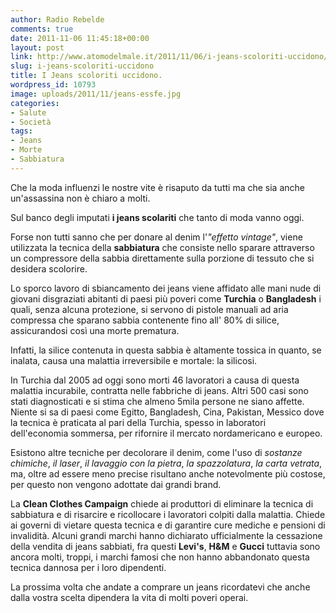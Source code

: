 ```yaml
---
author: Radio Rebelde
comments: true
date: 2011-11-06 11:45:18+00:00
layout: post
link: http://www.atomodelmale.it/2011/11/06/i-jeans-scoloriti-uccidono/
slug: i-jeans-scoloriti-uccidono
title: I Jeans scoloriti uccidono.
wordpress_id: 10793
image: uploads/2011/11/jeans-essfe.jpg
categories:
- Salute
- Società
tags:
- Jeans
- Morte
- Sabbiatura
---
```


Che la moda influenzi le nostre vite è risaputo da tutti ma che sia anche un'assassina non è chiaro a molti.

Sul banco degli imputati **i jeans scolariti** che tanto di moda vanno oggi.

Forse non tutti sanno che per donare al denim l'_"effetto vintage"_, viene utilizzata la tecnica della **sabbiatura** che consiste nello sparare attraverso un compressore della sabbia direttamente sulla porzione di tessuto che si desidera scolorire.

Lo sporco lavoro di sbiancamento dei jeans viene affidato alle mani nude di giovani disgraziati abitanti di paesi più poveri come **Turchia** o **Bangladesh** i quali, senza alcuna protezione, si servono di pistole manuali ad aria compressa che sparano sabbia contenente fino all' 80% di silice, assicurandosi così una morte prematura.

Infatti, la silice contenuta in questa sabbia è altamente tossica in quanto, se inalata, causa una malattia irreversibile e mortale: la silicosi.

In Turchia dal 2005 ad oggi sono morti 46 lavoratori a causa di questa malattia incurabile, contratta nelle fabbriche di jeans. Altri 500 casi sono stati diagnosticati e si stima che almeno 5mila persone ne siano affette. Niente si sa di paesi come Egitto, Bangladesh, Cina, Pakistan, Messico dove la tecnica è praticata al pari della Turchia, spesso in laboratori dell'economia sommersa, per rifornire il mercato nordamericano e europeo.

Esistono altre tecniche per decolorare il denim, come l'uso di _sostanze chimiche_, _il laser_, _il lavaggio con la pietra_, _la spazzolatura_, _la carta vetrata_, ma, oltre ad essere meno precise risultano anche notevolmente più costose, per questo non vengono adottate dai grandi brand.

La **Clean Clothes Campaign** chiede ai produttori di eliminare la tecnica di sabbiatura e di risarcire e ricollocare i lavoratori colpiti dalla malattia. Chiede ai governi di vietare questa tecnica e di garantire cure mediche e pensioni di invalidità. Alcuni grandi marchi hanno dichiarato ufficialmente la cessazione della vendita di jeans sabbiati, fra questi **Levi's**, **H&M** e **Gucci** tuttavia sono ancora molti, troppi, i marchi famosi che non hanno abbandonato questa tecnica dannosa per i loro dipendenti.

La prossima volta che andate a comprare un jeans ricordatevi che anche dalla vostra scelta dipendera la vita di molti poveri operai.

